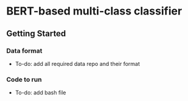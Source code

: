 #  BERT-based multi-class classifier

## Getting Started
 
### Data format
 * To-do: add all required data repo and their format
 
 ### Code to run
 * To-do: add bash file 